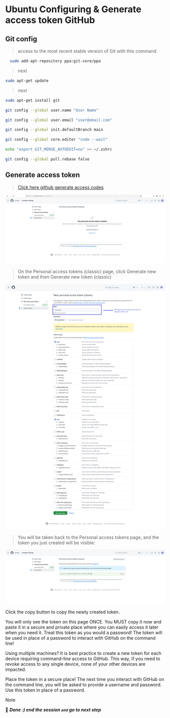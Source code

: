 # Ubuntu Configuring & Generate access token GitHub

## Git config

>access to the most recent stable version of Git with this command

```bash
  sudo add-apt-repository ppa:git-core/ppa
```

>next

```bash
sudo apt-get update
```

>next

```bash
sudo apt-get install git
```

```bash
git config --global user.name "User Name"
```

```bash
git config --global user.email "user@email.com"
```

```bash
git config --global init.defaultBranch main
```

```bash
git config --global core.editor "code --wait"
```

```bash
echo "export GIT_MERGE_AUTOEDIT=no" >> ~/.zshrc
```

```bash
git config --global pull.rebase false
```

## Generate access token

>[Click here github generate access codes](https://github.com/settings/tokens)

![generate access codes 1](../Assets/generate-access-codes-1.png)

>On the Personal access tokens (classic) page, click Generate new token and then Generate new token (classic)

![generate access codes 2](../Assets/generate-access-codes-2.png)

>You will be taken back to the Personal access tokens page, and the token you just created will be visible:

![generate access codes 2](../Assets/generate-access-codes-3.png)

Click the copy button to copy the newly created token.

You will only see the token on this page ONCE. You MUST copy it now and paste it in a secure and private place where you can easily access it later when you need it. Treat this token as you would a password! The token will be used in place of a password to interact with GitHub on the command line!

Using multiple machines? It is best practice to create a new token for each device requiring command-line access to GitHub. This way, if you need to revoke access to any single device, none of your other devices are impacted.

Place the token in a secure place! The next time you interact with GitHub on the command line, you will be asked to provide a username and password. Use this token in place of a password.

>[!NOTE]
> 📌 ***Done :) end the session `and` go to next step***
